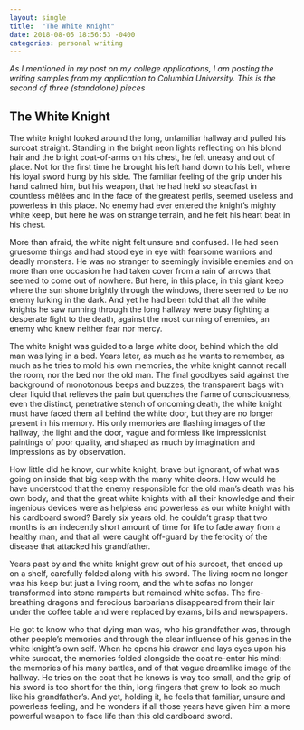 ```yaml
---
layout: single
title:  "The White Knight"
date: 2018-08-05 18:56:53 -0400
categories: personal writing
---
```


*As I mentioned in my post on my college applications, I am posting the writing samples from my application to Columbia University. This is the second of three (standalone) pieces*

## The White Knight

The white knight looked around the long, unfamiliar hallway and pulled his surcoat straight. Standing in the bright neon lights reflecting on his blond hair and the bright coat-of-arms on his chest, he felt uneasy and out of place. Not for the first time he brought his left hand down to his belt, where his loyal sword hung by his side. The familiar feeling of the grip under his hand calmed him, but his weapon, that he had held so steadfast in countless mêlées and in the face of the greatest perils, seemed useless and powerless in this place. No enemy had ever entered the knight’s mighty white keep, but here he was on strange terrain, and he felt his heart beat in his chest.

More than afraid, the white night felt unsure and confused. He had seen gruesome things and had stood eye in eye with fearsome warriors and deadly monsters. He was no stranger to seemingly invisible enemies and on more than one occasion he had taken cover from a rain of arrows that seemed to come out of nowhere. But here, in this place, in this giant keep where the sun shone brightly through the windows, there seemed to be no enemy lurking in the dark. And yet he had been told that all the white knights he saw running through the long hallway were busy fighting a desperate fight to the death, against the most cunning of enemies, an enemy who knew neither fear nor mercy.

The white knight was guided to a large white door, behind which the old man was lying in a bed. Years later, as much as he wants to remember, as much as he tries to mold his own memories, the white knight cannot recall the room, nor the bed nor the old man. The final goodbyes said against the background of monotonous beeps and buzzes, the transparent bags with clear liquid that relieves the pain but quenches the flame of consciousness, even the distinct, penetrative stench of oncoming death, the white knight must have faced them all behind the white door, but they are no longer present in his memory. His only memories are flashing images of the hallway, the light and the door, vague and formless like impressionist paintings of poor quality, and shaped as much by imagination and impressions as by observation.

How little did he know, our white knight, brave but ignorant, of what was going on inside that big keep with the many white doors. How would he have understood that the enemy responsible for the old man’s death was his own body, and that the great white knights with all their knowledge and their ingenious devices were as helpless and powerless as our white knight with his cardboard sword? Barely six years old, he couldn’t grasp that two months is an indecently short amount of time for life to fade away from a healthy man, and that all were caught off-guard by the ferocity of the disease that attacked his grandfather.

Years past by and the white knight grew out of his surcoat, that ended up on a shelf, carefully folded along with his sword. The living room no longer was his keep but just a living room, and the white sofas no longer transformed into stone ramparts but remained white sofas. The fire-breathing dragons and ferocious barbarians disappeared from their lair under the coffee table and were replaced by exams, bills and newspapers.

He got to know who that dying man was, who his grandfather was, through other people’s memories and through the clear influence of his genes in the white knight’s own self. When he opens his drawer and lays eyes upon his white surcoat, the memories folded alongside the coat re-enter his mind: the memories of his many battles, and of that vague dreamlike image of the hallway. He tries on the coat that he knows is way too small, and the grip of his sword is too short for the thin, long fingers that grew to look so much like his grandfather’s. And yet, holding it, he feels that familiar, unsure and powerless feeling, and he wonders if all those years have given him a more powerful weapon to face life than this old cardboard sword.
